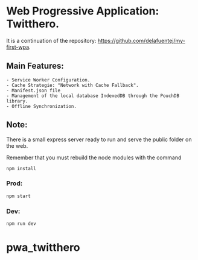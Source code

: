 # Web Progressive Application: Twitthero.

It is a continuation of the repository: https://github.com/delafuentej/my-first-wpa.

## Main Features:

    - Service Worker Configuration.
    - Cache Strategie: "Network with Cache Fallback".
    - Manifest.json file
    - Management of the local database IndexedDB through the PouchDB library.
    - Offline Synchronization.

## Note:

There is a small express server ready to run and serve the public folder on the web.

Remember that you must rebuild the node modules with the command

```
npm install
```

### Prod:

```
npm start
```

### Dev:

```
npm run dev
```
# pwa_twitthero
